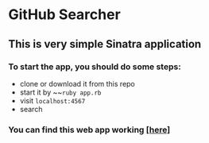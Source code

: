 # GitHub Searcher
## This is very simple Sinatra application

### To start the app, you should do some steps:
* clone or download it from this repo
* start it by ~~`ruby app.rb`
* visit `localhost:4567`
* search

### You can find this web app working [[here]](https://powerful-cove-27316.herokuapp.com/)
